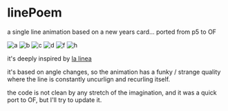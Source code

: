 linePoem
========

a single line animation based on a new years card...  ported from p5 to OF

![a](https://raw.github.com/ofZach/linePoem/master/img/a.png)
![b](https://raw.github.com/ofZach/linePoem/master/img/b.png)
![c](https://raw.github.com/ofZach/linePoem/master/img/c.png)
![d](https://raw.github.com/ofZach/linePoem/master/img/d.png)
![f](https://raw.github.com/ofZach/linePoem/master/img/f.png)
![h](https://raw.github.com/ofZach/linePoem/master/img/h.png)


it's deeply inspired by [la linea](http://www.youtube.com/watch?v=8VWcqILJam4)

it's based on angle changes, so the animation has a funky / strange quality where the line is constantly uncurlign and recurling itself. 

the code is not clean by any stretch of the imagination, and it was a quick port to OF, but I'll try to update it.
